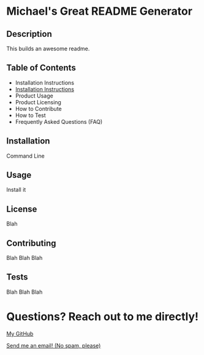 # Michael's Great README Generator

## Description

This builds an awesome readme.

## Table of Contents

- Installation Instructions
- <a href="## Installation">Installation Instructions<a/>
- Product Usage
- Product Licensing
- How to Contribute
- How to Test
- Frequently Asked Questions (FAQ)

## Installation

Command Line

## Usage

Install it

## License

Blah

## Contributing

Blah Blah Blah

## Tests

Blah Blah Blah

# Questions? Reach out to me directly!

<a href="github.com/mknowlton89">My GitHub</a>

<a href="mailto:mknowlton89@gmail.com">Send me an email! (No spam, please)<a/>




